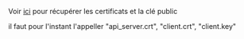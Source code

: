 Voir [ici](../API_DOC.md) pour récupérer les certificats et la clé public

il faut pour l'instant l'appeller "api_server.crt", "client.crt", "client.key"